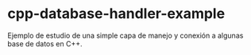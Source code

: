 # cpp-database-handler-example
Ejemplo de estudio de una simple capa de manejo y conexión a algunas base de datos en C++. 

